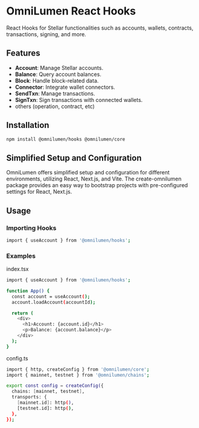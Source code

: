 # OmniLumen React Hooks

React Hooks for Stellar functionalities such as accounts, wallets, contracts, transactions, signing, and more.

## Features

- **Account**: Manage Stellar accounts.
- **Balance**: Query account balances.
- **Block**: Handle block-related data.
- **Connector**: Integrate wallet connectors.
- **SendTxn**: Manage transactions.
- **SignTxn**: Sign transactions with connected wallets.
- others (operation, contract, etc)

## Installation

```bash
npm install @omnilumen/hooks @omnilumen/core
```

## Simplified Setup and Configuration

OmniLumen offers simplified setup and configuration for different environments, utilizing React, Next.js, and Vite. The create-omnilumen package provides an easy way to bootstrap projects with pre-configured settings for React, Next.js.

## Usage

### Importing Hooks

```bash
import { useAccount } from '@omnilumen/hooks';

```

### Examples

index.tsx

```bash
import { useAccount } from '@omnilumen/hooks';

function App() {
  const account = useAccount();
  account.loadAccount(accountId);

  return (
    <div>
      <h1>Account: {account.id}</h1>
      <p>Balance: {account.balance}</p>
    </div>
  );
}
```

config.ts

```bash
import { http, createConfig } from '@omnilumen/core';
import { mainnet, testnet } from '@omnilumen/chains';

export const config = createConfig({
  chains: [mainnet, testnet],
  transports: {
    [mainnet.id]: http(),
    [testnet.id]: http(),
  },
});
```
